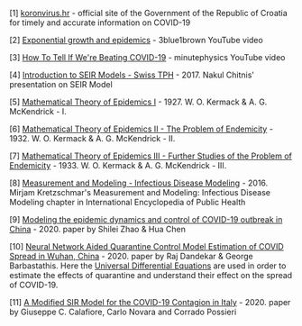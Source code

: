 [1] [koronvirus.hr](https://www.koronavirus.hr/) - official site of the Government of the Republic of Croatia for timely and accurate information on COVID-19

[2] [Exponential growth and epidemics](https://www.youtube.com/watch?v=Kas0tIxDvrg) - 3blue1brown YouTube video

[3] [How To Tell If We're Beating COVID-19](https://www.youtube.com/watch?v=54XLXg4fYsc) - minutephysics YouTube video

[4] [Introduction to SEIR Models - Swiss TPH](http://indico.ictp.it/event/7960/session/3/#20170508) - 2017. Nakul Chitnis' presentation on SEIR Model

[5] [Mathematical Theory of Epidemics I](https://link.springer.com/article/10.1007/BF02464423) - 1927. W. O. Kermack & A. G. McKendrick - I. 

[6] [Mathematical Theory of Epidemics II - The Problem of Endemicity](https://www.sciencedirect.com/science/article/abs/pii/S0092824005800412) - 1932. W. O. Kermack & A. G. McKendrick - II. 

[7] [Mathematical Theory of Epidemics III - Further Studies of the Problem of Endemicity](https://www.sciencedirect.com/science/article/abs/pii/S0092824005800424) - 1933. W. O. Kermack & A. G. McKendrick - III.

[8] [Measurement and Modeling - Infectious Disease Modeling](https://www.sciencedirect.com/science/article/pii/B9780128036785002290?via%3Dihub) - 2016. Mirjam Kretzschmar's Measurement and Modeling: Infectious Disease Modeling chapter in International Encyclopedia of Public Health
    
[9] [Modeling the epidemic dynamics and control of COVID-19 outbreak in China](https://link.springer.com/article/10.1007%2Fs40484-020-0199-0) - 2020. paper by Shilei Zhao & Hua Chen

[10] [Neural Network Aided Quarantine Control Model Estimation of COVID Spread in Wuhan, China](https://arxiv.org/abs/2003.09403v1) - 2020. paper by Raj Dandekar & George Barbastathis. Here the [Universal Differential Equations](https://arxiv.org/abs/2001.04385) are used in order to estimate the effects of quarantine and understand their effect on the spread of COVID-19.

[11] [A Modified SIR Model for the COVID-19 Contagion in Italy](https://arxiv.org/abs/2003.14391v1) - 2020. paper by Giuseppe C. Calafiore, Carlo Novara and Corrado Possieri